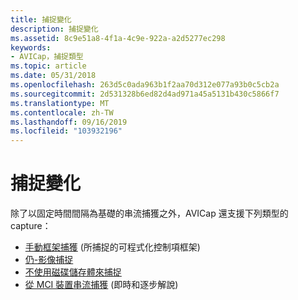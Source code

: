 ```yaml
---
title: 捕捉變化
description: 捕捉變化
ms.assetid: 8c9e51a8-4f1a-4c9e-922a-a2d5277ec298
keywords:
- AVICap，捕捉類型
ms.topic: article
ms.date: 05/31/2018
ms.openlocfilehash: 263d5c0ada963b1f2aa70d312e077a93b0c5cb2a
ms.sourcegitcommit: 2d531328b6ed82d4ad971a45a5131b430c5866f7
ms.translationtype: MT
ms.contentlocale: zh-TW
ms.lasthandoff: 09/16/2019
ms.locfileid: "103932196"
---
```

# <a name="capture-variations"></a>捕捉變化

除了以固定時間間隔為基礎的串流捕獲之外，AVICap 還支援下列類型的 capture：

-   [手動框架捕獲](manual-frame-capture.md) (所捕捉的可程式化控制項框架) 
-   [仍-影像捕捉](still-image-capture.md)
-   [不使用磁碟儲存體來捕捉](capture-without-using-disk-storage.md)
-   [從 MCI 裝置串流捕獲](streaming-capture-from-an-mci-device.md) (即時和逐步解說) 

 

 




